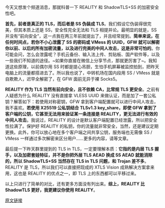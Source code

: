 今天又想发个频道消息，那就科普一下 REALITY 和 ShadowTLS+SS 的加密安全性吧。

**首先，前者是真正的 TLS，而后者是 SS 伪装成 TLS**。我们假设它伪装得很完美，但其本质上还是 SS，安全性完全无法和 TLS 相提并论。最明显的就是，SS 并没有“前向安全”，这一点我在两三年前就提出了，并且经常提到。**简单来说，在任何时间点，若你不小心泄露了 SS 的密码或 VMess 的 UUID，GFW 就可以解密你以前、以后的所有加密流量，以及进行完美的中间人攻击，这是非常可怕的**。你可能会问，怎么会泄露呢？手机云备份、输入法上传、剪贴板、国产软件等，以及一些我们不知道的途径。~如果你直接在微信上分享节点，那就更厉害了~。我知道这些原理，以前偶尔用 SS 时都是提心吊胆，生怕手机屏幕被监控拍到，把昨天电脑上的流量都搭进去了。所以我也说了，中转机场在国内段用 SS / VMess 就是自欺欺人，迟早全解密了，在 GFW 面前无异于裸 Socks5。

**REALITY 作为 TLS 当然有前向安全，且不依赖 CA，比常规 TLS 更安全**。之前有人疑惑为什么 REALITY 没有直接拿 VLESS UUID 来做认证，而是加了一套公私钥？解答如下：若使用对称密钥，GFW 拿到客户端配置就可以进行中间人攻击，我不喜欢。**若使用 X25519 公私钥结合 TLSv1.3 key_share，即使 GFW 拿到了客户端的公钥，它甚至无法用来验证某一条连接是 REALITY，更无法进行有效的中间人攻击**。我说过，REALITY 的设计是默认客户端配置已经泄露，所以把安全性拉满了。保护好 REALITY 的私钥，你的流量就非常安全，当然，还是建议定期更换。此外，你可以放心地在多个客户端之间共享公钥，服务端也无需像 SS / VMess 一样通过多次解密来区分用户......更多的内容，请等文章。

最后提一下昨天群里提到的 TLS in TLS，一定要理解本质：**它指的是内层 TLS 握手，以及加密套娃特征，并不是你把外层 TLS AEAD 换成 SS AEAD 就能消除的，所以 ShadowTLS+SS 当然存在 TLS in TLS 问题，和 Trojan 差不多**。REALITY 是 TLS，所以我们可以直接把现成的 XTLS Vision 成熟解决方案拿来用，这也是 REALITY 的优点之一，即 TLS 上的东西都可以平移过来。

以上只进行了简单的对比，还有更多方面没有列出来。**综上，REALITY 比 ShadowTLS 更好，我更建议你使用 REALITY**。

[原文链接](https://t.me/projectXray/2278229)
